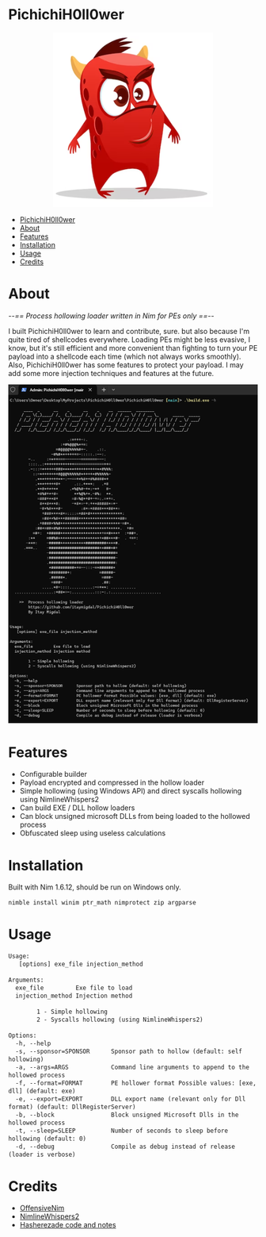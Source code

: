 
# PichichiH0ll0wer

<p align="center">
  <img alt="Pichichi" src="/assets/pichichi.png">
</p>

- [PichichiH0ll0wer](#pichichih0ll0wer)
- [About](#about)
- [Features](#features)
- [Installation](#installation)
- [Usage](#usage)
- [Credits](#credits)

# About

*--== Process hollowing loader written in Nim for PEs only ==--*

I built PichichiH0ll0wer to learn and contribute, sure. but also because I'm quite tired of shellcodes everywhere. 
Loading PEs might be less evasive, I know, but it's still efficient and more convenient than fighting to turn your PE payload into a shellcode each time (which not always works smoothly).
Also, PichichiH0ll0wer has some features to protect your payload.
I may add some more injection techniques and features at the future.

![](/assets/ui.png)

# Features
- Configurable builder
- Payload encrypted and compressed in the hollow loader
- Simple hollowing (using Windows API) and direct syscalls hollowing using NimlineWhispers2
- Can build EXE / DLL hollow loaders
- Can block unsigned microsoft DLLs from being loaded to the hollowed process
- Obfuscated sleep using useless calculations

# Installation
Built with Nim 1.6.12, should be run on Windows only.
```
nimble install winim ptr_math nimprotect zip argparse
```

# Usage

```
Usage:
   [options] exe_file injection_method

Arguments:
  exe_file         Exe file to load
  injection_method Injection method

        1 - Simple hollowing
        2 - Syscalls hollowing (using NimlineWhispers2)

Options:
  -h, --help
  -s, --sponsor=SPONSOR      Sponsor path to hollow (default: self hollowing)
  -a, --args=ARGS            Command line arguments to append to the hollowed process
  -f, --format=FORMAT        PE hollower format Possible values: [exe, dll] (default: exe)
  -e, --export=EXPORT        DLL export name (relevant only for Dll format) (default: DllRegisterServer)
  -b, --block                Block unsigned Microsoft Dlls in the hollowed process
  -t, --sleep=SLEEP          Number of seconds to sleep before hollowing (default: 0)
  -d, --debug                Compile as debug instead of release (loader is verbose)
```

# Credits
- [OffensiveNim](https://github.com/byt3bl33d3r/OffensiveNim)
- [NimlineWhispers2](https://github.com/ajpc500/NimlineWhispers2)
- [Hasherezade code and notes](https://github.com/hasherezade/libpeconv/tree/master/run_pe)


  
